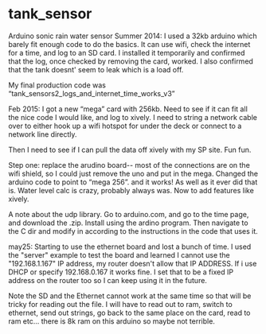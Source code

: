 # tank_sensor
Arduino sonic rain water sensor
Summer 2014:
I used a 32kb arduino which barely fit enough code to do the basics.  It can use wifi, check the internet for a time, and log to an SD card.  I installed it temporarily and confirmed that the log, once checked by removing the card, worked.  I also confirmed that the tank doesnt' seem to leak which is a load off.

My final production code was “tank_sensors2_logs_and_internet_time_works_v3”

Feb 2015:
I got a new “mega” card with 256kb.  Need to see if it can fit all the nice code I would like, and log to xively.  I need to string a network cable over to either hook up a wifi hotspot for under the deck or connect to a network line directly.

Then I need to see if I can pull the data off xively with my SP site.  Fun fun.  

Step one:  replace the arudino board-- most of the connections are on the wifi shield, so I could just remove the uno and put in the mega.  Changed the arduino code to point to “mega 256”.  and it works!  As well as it ever did that is.  Water level calc is crazy, probably always was.  Now to add features like xively.

A note about the udp library.  Go to arduino.com, and go to the time page, and download the .zip.  Install using the ardino program.  Then navigate to the C dir and modify in according to the instructions in the code that uses it.  

may25:  Starting to use the ethernet board and lost a bunch of time.  I used the "server" example to test the board and learned I cannot use the "192.168.1.167" IP address, my router doesn't allow that IP ADDRESS.  If i use DHCP or specify 192.168.0.167 it works fine.  I set that to be a fixed IP address on the router too so I can keep using it in the future.

Note the SD and the Ethernet cannot work at the same time so that will be tricky for reading out the file.  I will have to read out to ram, switch to ethernet, send out strings, go back to the same place on the card, read to ram etc...  there is 8k ram on this arduino so maybe not terrible.
